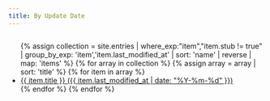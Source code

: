 ```yaml
---
title: By Update Date
---
```

<div class="columns">
<ul>
{% assign collection = site.entries | where_exp:"item","item.stub != true" | group_by_exp: 'item','item.last_modified_at' | sort: 'name' | reverse | map: 'items' %}
{% for array in collection %}
  {% assign array = array | sort: 'title' %}
  {% for item in array %}
    <li><a href="{{ site.baseurl }}{{ item.url }}">{{ item.title }} ({{ item.last_modified_at | date: "%Y-%m-%d" }})</a></li>
  {% endfor %}
{% endfor %}
</ul>
</div>
